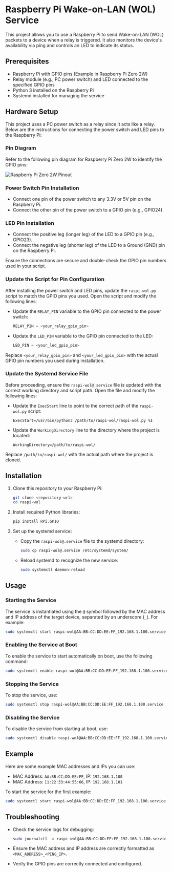 # Raspberry Pi Wake-on-LAN (WOL) Service

This project allows you to use a Raspberry Pi to send Wake-on-LAN (WOL) packets to a device when a relay is triggered. It also monitors the device's availability via ping and controls an LED to indicate its status.

## Prerequisites

- Raspberry Pi with GPIO pins (Example in Raspberry Pi Zero 2W)
- Relay module (e.g., PC power switch) and LED connected to the specified GPIO pins
- Python 3 installed on the Raspberry Pi
- Systemd installed for managing the service

## Hardware Setup

This project uses a PC power switch as a relay since it acts like a relay. Below are the instructions for connecting the power switch and LED pins to the Raspberry Pi:

### Pin Diagram

Refer to the following pin diagram for Raspberry Pi Zero 2W to identify the GPIO pins:

![Raspberry Pi Zero 2W Pinout](./image/raspi-zero2w-pin.jpg)

### Power Switch Pin Installation

- Connect one pin of the power switch to any 3.3V or 5V pin on the Raspberry Pi.
- Connect the other pin of the power switch to a GPIO pin (e.g., GPIO24).

### LED Pin Installation

- Connect the positive leg (longer leg) of the LED to a GPIO pin (e.g., GPIO23).
- Connect the negative leg (shorter leg) of the LED to a Ground (GND) pin on the Raspberry Pi.

Ensure the connections are secure and double-check the GPIO pin numbers used in your script.

### Update the Script for Pin Configuration

After installing the power switch and LED pins, update the `raspi-wol.py` script to match the GPIO pins you used. Open the script and modify the following lines:

- Update the `RELAY_PIN` variable to the GPIO pin connected to the power switch:
  ```python
  RELAY_PIN = <your_relay_gpio_pin>
  ```

- Update the `LED_PIN` variable to the GPIO pin connected to the LED:
  ```python
  LED_PIN = <your_led_gpio_pin>
  ```

Replace `<your_relay_gpio_pin>` and `<your_led_gpio_pin>` with the actual GPIO pin numbers you used during installation.

### Update the Systemd Service File

Before proceeding, ensure the `raspi-wol@.service` file is updated with the correct working directory and script path. Open the file and modify the following lines:

- Update the `ExecStart` line to point to the correct path of the `raspi-wol.py` script:
  ```
  ExecStart=/usr/bin/python3 /path/to/raspi-wol/raspi-wol.py %I
  ```

- Update the `WorkingDirectory` line to the directory where the project is located:
  ```
  WorkingDirectory=/path/to/raspi-wol/
  ```

Replace `/path/to/raspi-wol/` with the actual path where the project is cloned.

## Installation

1. Clone this repository to your Raspberry Pi:
   ```bash
   git clone <repository-url>
   cd raspi-wol
   ```

2. Install required Python libraries:
   ```bash
   pip install RPi.GPIO
   ```

3. Set up the systemd service:
   - Copy the `raspi-wol@.service` file to the systemd directory:
     ```bash
     sudo cp raspi-wol@.service /etc/systemd/system/
     ```

   - Reload systemd to recognize the new service:
     ```bash
     sudo systemctl daemon-reload
     ```

## Usage

### Starting the Service

The service is instantiated using the `@` symbol followed by the MAC address and IP address of the target device, separated by an underscore (`_`). For example:

```bash
sudo systemctl start raspi-wol@AA:BB:CC:DD:EE:FF_192.168.1.100.service
```

### Enabling the Service at Boot

To enable the service to start automatically on boot, use the following command:

```bash
sudo systemctl enable raspi-wol@AA:BB:CC:DD:EE:FF_192.168.1.100.service
```

### Stopping the Service

To stop the service, use:

```bash
sudo systemctl stop raspi-wol@AA:BB:CC:DD:EE:FF_192.168.1.100.service
```

### Disabling the Service

To disable the service from starting at boot, use:

```bash
sudo systemctl disable raspi-wol@AA:BB:CC:DD:EE:FF_192.168.1.100.service
```

## Example

Here are some example MAC addresses and IPs you can use:

- MAC Address: `AA:BB:CC:DD:EE:FF`, IP: `192.168.1.100`
- MAC Address: `11:22:33:44:55:66`, IP: `192.168.1.101`

To start the service for the first example:

```bash
sudo systemctl start raspi-wol@AA:BB:CC:DD:EE:FF_192.168.1.100.service
```

## Troubleshooting

- Check the service logs for debugging:
  ```bash
  sudo journalctl -u raspi-wol@AA:BB:CC:DD:EE:FF_192.168.1.100.service
  ```

- Ensure the MAC address and IP address are correctly formatted as `<MAC_ADDRESS>_<PING_IP>`.

- Verify the GPIO pins are correctly connected and configured.

